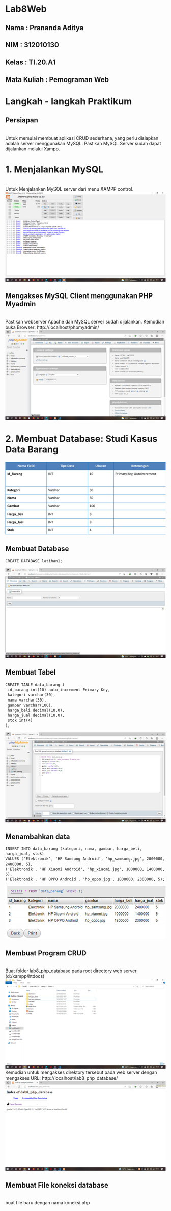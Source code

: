 # Lab8Web

## Nama : Prananda Aditya

## NIM : 312010130

## Kelas : TI.20.A1

## Mata Kuliah : Pemograman Web

# Langkah - langkah Praktikum

## Persiapan

<br>Untuk memulai membuat aplikasi CRUD sederhana, yang perlu disiapkan adalah server menggunakan MySQL. Pastikan MySQL Server sudah dapat dijalankan melalui Xampp.

# 1. Menjalankan MySQL

<br>Untuk Menjalankan MySQL server dari menu XAMPP control.
![p](img/xampp.png)

## Mengakses MySQL Client menggunakan PHP Myadmin

<br>Pastikan webserver Apache dan MySQL server sudah dijalankan. Kemudian buka Browser: http://localhost/phpmyadmin/
![p](img/php%20myadmin.png)

# 2. Membuat Database: Studi Kasus Data Barang

![p](img/contoh%20data%20base.png)

## Membuat Database

```
CREATE DATABASE latihan1;
```

![p](img/data%20base%20latihan%201.png)

## Membuat Tabel

```
CREATE TABLE data_barang (
 id_barang int(10) auto_increment Primary Key,
 kategori varchar(30),
 nama varchar(30),
 gambar varchar(100),
 harga_beli decimal(10,0),
 harga_jual decimal(10,0),
 stok int(4)
);
```

![p](img/create%20table.png)

## Menambahkan data

```
INSERT INTO data_barang (kategori, nama, gambar, harga_beli, harga_jual, stok)
VALUES ('Elektronik', 'HP Samsung Android', 'hp_samsung.jpg', 2000000, 2400000, 5),
('Elektronik', 'HP Xiaomi Android', 'hp_xiaomi.jpg', 1000000, 1400000, 5),
('Elektronik', 'HP OPPO Android', 'hp_oppo.jpg', 1800000, 2300000, 5);
```

![p](img/menambahkan%20data.png)

## Membuat Program CRUD

<br>Buat folder lab8_php_database pada root directory web server (d:/xampp/htdocs)
![p](img/crud.png)
<br>Kemudian untuk mengakses direktory tersebut pada web server dengan mengakses URL: http://localhost/lab8_php_database/
![p](img/akses%20direktory.png)

## Membuat File koneksi database

<br>buat file baru dengan nama koneksi.php
